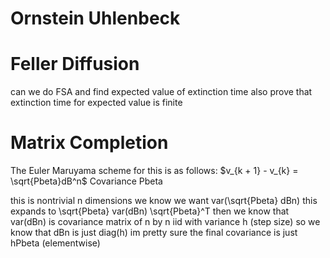 # Ornstein Uhlenbeck


# Feller Diffusion
can we do FSA and find expected value of extinction time
also prove that extinction time for expected value is finite

# Matrix Completion
The Euler Maruyama scheme for this is as follows:
$v_{k + 1} - v_{k} = \sqrt{Pbeta}dB^n$
Covariance Pbeta

this is nontrivial n dimensions
we know we want var(\sqrt{Pbeta} dBn) 
this expands to
\sqrt{Pbeta} var(dBn) \sqrt{Pbeta}^T
then we know that var(dBn) is covariance matrix of n by n iid with variance h (step size)
so we know that dBn is just diag(h) 
im pretty sure the final covariance is just hPbeta (elementwise)

